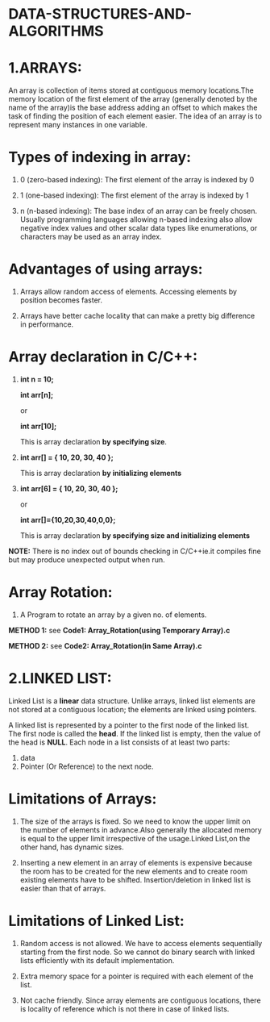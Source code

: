 # DATA-STRUCTURES-AND-ALGORITHMS


# 1.ARRAYS:


An array is collection of items stored at contiguous memory locations.The memory location of the first element of the array (generally denoted by the name of the array)is the base address adding an offset to which makes the task of finding the position of each element easier. The idea of an array is to represent many instances in one variable.

# Types of indexing in array:
1. 0 (zero-based indexing): The first element of the array is indexed by 0

2. 1 (one-based indexing): The first element of the array is indexed by 1

3. n (n-based indexing): The base index of an array can be freely chosen. Usually programming languages allowing n-based indexing also allow negative index values and other scalar data types like enumerations, or characters may be used as an array index.

# Advantages of using arrays:

1. Arrays allow random access of elements. Accessing elements by position becomes faster.

2. Arrays have better cache locality that can make a pretty big difference in performance.

# Array declaration in C/C++:

   1. **int n = 10;** 
   
      **int arr[n];**
      
      or
      
      **int arr[10];**
      
      This is array declaration **by specifying size**.
      
   2. **int arr[] = { 10, 20, 30, 40 };**
   
      This is array declaration **by initializing elements**
     

   3. **int arr[6] = { 10, 20, 30, 40 };** 
   
      or
      
      **int arr[]={10,20,30,40,0,0};**
      
      This is array declaration **by specifying size and initializing  elements**
      
      
   **NOTE:** There is no index out of bounds checking in C/C++ie.it compiles fine but may produce unexpected output when run.


# Array Rotation:

1. A Program to rotate an array by a given no. of elements.

**METHOD 1:** see **Code1: Array_Rotation(using Temporary Array).c**

**METHOD 2:** see **Code2: Array_Rotation(in Same Array).c**

# 2.LINKED LIST:

Linked List is a **linear** data structure. Unlike arrays, linked list elements are not stored at a contiguous location; the elements are linked using pointers.


A linked list is represented by a pointer to the first node of the linked list. The first node is called the **head**. If the linked list is empty, then the value of the head is **NULL**.
Each node in a list consists of at least two parts:
1) data
2) Pointer (Or Reference) to the next node.


# Limitations of Arrays:

1. The size of the arrays is fixed. So we need to know the upper limit on the number of elements in advance.Also generally the allocated memory is equal to the upper limit irrespective of the usage.Linked List,on the other hand, has dynamic sizes. 

2. Inserting a new element in an array of elements is expensive because the room has to be created for the new elements and to create room existing elements have to be shifted. Insertion/deletion in linked list is easier than that of arrays.


# Limitations of Linked List:

1. Random access is not allowed. We have to access elements sequentially starting from the first node. So we cannot do binary search with linked lists efficiently with its default implementation. 

2. Extra memory space for a pointer is required with each element of the list.

3. Not cache friendly. Since array elements are contiguous locations, there is locality of reference which is not there in case of linked lists.








